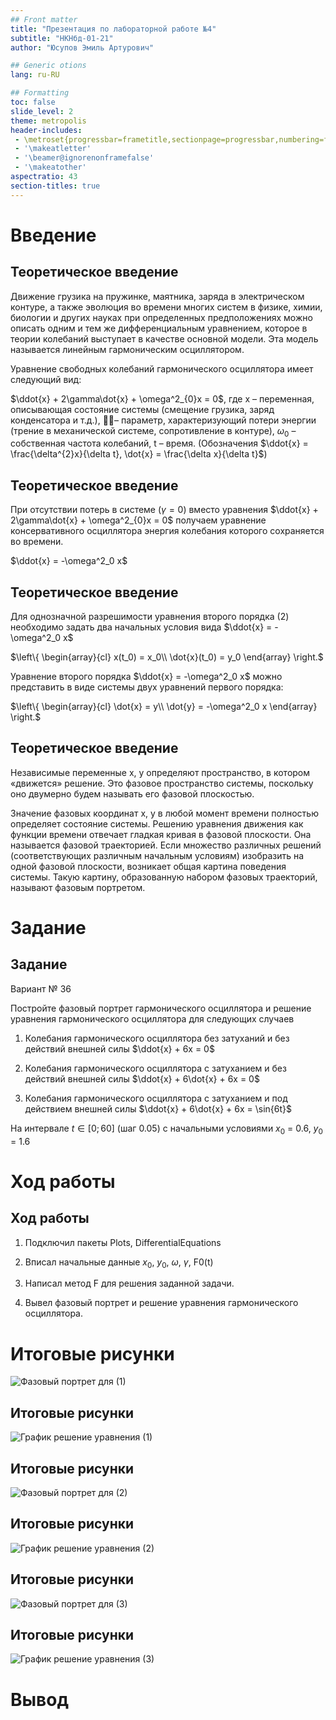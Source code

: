 ```yaml
---
## Front matter
title: "Презентация по лабораторной работе №4"
subtitle: "НКНбд-01-21"
author: "Юсупов Эмиль Артурович"

## Generic otions
lang: ru-RU

## Formatting
toc: false
slide_level: 2
theme: metropolis
header-includes: 
 - \metroset{progressbar=frametitle,sectionpage=progressbar,numbering=fraction}
 - '\makeatletter'
 - '\beamer@ignorenonframefalse'
 - '\makeatother'
aspectratio: 43
section-titles: true
---
```


# Введение

## Теоретическое введение

Движение грузика на пружинке, маятника, заряда в электрическом контуре, а также эволюция во времени многих систем в физике, химии, биологии и других науках при определенных предположениях можно описать одним и тем же дифференциальным уравнением, которое в теории колебаний выступает в качестве основной модели. Эта модель называется линейным гармоническим осциллятором.

Уравнение свободных колебаний гармонического осциллятора имеет следующий вид:

$\ddot{x} + 2\gamma\dot{x} + \omega^2_{0}x = 0$, где x – переменная, описывающая состояние системы (смещение грузика, заряд конденсатора и т.д.), – параметр, характеризующий потери энергии (трение в механической системе, сопротивление в контуре), $\omega_0$ – собственная частота колебаний, t – время. (Обозначения $\ddot{x} = \frac{\delta^{2}x}{\delta t}, \dot{x} = \frac{\delta x}{\delta t}$)



## Теоретическое введение

При отсутствии потерь в системе ($\gamma = 0$) вместо уравнения $\ddot{x} + 2\gamma\dot{x} + \omega^2_{0}x = 0$ получаем уравнение консервативного осциллятора энергия колебания которого сохраняется во времени. 

$\ddot{x} = -\omega^2_0 x$

## Теоретическое введение

Для однозначной разрешимости уравнения второго порядка (2) необходимо задать два начальных условия вида $\ddot{x} = -\omega^2_0 x$

$\left\{ \begin{array}{cl}
x(t_0) = x_0\\
\dot{x}(t_0) = y_0
\end{array} \right.$ 

Уравнение второго порядка $\ddot{x} = -\omega^2_0 x$ можно представить в виде системы двух уравнений первого порядка:

$\left\{ \begin{array}{cl}
\dot{x} = y\\
\dot{y} = -\omega^2_0 x
\end{array} \right.$

## Теоретическое введение

Независимые переменные x, y определяют пространство, в котором «движется» решение. Это фазовое пространство системы, поскольку оно двумерно будем называть его фазовой плоскостью.

Значение фазовых координат x, y в любой момент времени полностью определяет состояние системы. Решению уравнения движения как функции времени отвечает гладкая кривая в фазовой плоскости. Она называется фазовой траекторией. Если множество различных решений (соответствующих различным  начальным условиям) изобразить на одной фазовой плоскости, возникает общая  картина поведения системы. Такую картину, образованную набором фазовых траекторий, называют фазовым портретом.

# Задание

## Задание

Вариант № 36

Постройте фазовый портрет гармонического осциллятора и решение уравнения  гармонического осциллятора для следующих случаев

1. Колебания гармонического осциллятора без затуханий и без действий внешней силы $\ddot{x} + 6x = 0$

2. Колебания гармонического осциллятора c затуханием и без действий внешней силы $\ddot{x} + 6\dot{x} + 6x = 0$

3. Колебания гармонического осциллятора c затуханием и под действием внешней силы $\ddot{x} + 6\dot{x} + 6x = \sin{6t}$

На интервале $t \in [0; 60]$ (шаг 0.05) с начальными условиями $x_0$ = 0.6, $y_0$ = 1.6

# Ход работы

## Ход работы

1. Подключил пакеты Plots, DifferentialEquations

2. Вписал начальные данные $x_0$, $y_0$, $\omega$, $\gamma$, F0(t)   

3. Написал метод F для решения заданной задачи.

4. Вывел фазовый портрет и решение уравнения гармонического осциллятора.

# Итоговые рисунки

![Фазовый портрет для (1)](img/1_1.png)

## Итоговые рисунки

![График решение уравнения (1)](img/1_2.png)

## Итоговые рисунки

![Фазовый портрет для (2)](img/2_1.png)

## Итоговые рисунки

![График решение уравнения (2)](img/2_2.png)

## Итоговые рисунки

![Фазовый портрет для (3)](img/3_1.png)

## Итоговые рисунки

![График решение уравнения (3)](img/3_2.png)

# Вывод